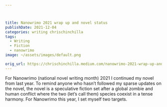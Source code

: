 ```yaml
---



title: Nanowrimo 2021 wrap up and novel status
publishDate: 2021-12-04
categories: writing chrischinchilla
tags: 
  - Writing
  - Fiction
  - nanowrimo
image: ~/assets/images/default.png

orig_url: https://chrischinchilla.medium.com/nanowrimo-2021-wrap-up-and-novel-status-798214d19cec
---
```


For Nanowrimo (national novel writing month) 2021 I continued my novel from last year. To remind anyone who hasn’t followed my sparse updates on the novel, the novel is a speculative fiction set after a global zombie and human conflict where the two (let’s call them) species coexist in a tense harmony. For Nanowrimo this year, I set myself two targets.